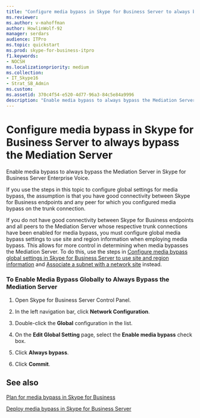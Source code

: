 ```yaml
---
title: "Configure media bypass in Skype for Business Server to always bypass the Mediation Server"
ms.reviewer: 
ms.author: v-mahoffman
author: HowlinWolf-92
manager: serdars
audience: ITPro
ms.topic: quickstart
ms.prod: skype-for-business-itpro
f1.keywords:
- NOCSH
ms.localizationpriority: medium
ms.collection: 
- IT_Skype16
- Strat_SB_Admin
ms.custom:
ms.assetid: 370c4f54-e520-4d77-96a3-84c5e84a9996
description: "Enable media bypass to always bypass the Mediation Server in Skype for Business Server Enterprise Voice."
---
```


# Configure media bypass in Skype for Business Server to always bypass the Mediation Server
 
Enable media bypass to always bypass the Mediation Server in Skype for Business Server Enterprise Voice. 
  
 If you use the steps in this topic to configure global settings for media bypass, the assumption is that you have good connectivity between Skype for Business endpoints and any peer for which you configured media bypass on the trunk connection.
  
If you do not have good connectivity between Skype for Business endpoints and all peers to the Mediation Server whose respective trunk connections have been enabled for media bypass, you must configure global media bypass settings to use site and region information when employing media bypass. This allows for more control in determining when media bypasses the Mediation Server. To do this, use the steps in [Configure media bypass global settings in Skype for Business Server to use site and region information](use-site-and-region-information.md) and [Associate a subnet with a network site](deploy-network.md#BKMK_AssociateSubnets) instead.
  
### To Enable Media Bypass Globally to Always Bypass the Mediation Server

1. Open Skype for Business Server Control Panel.
    
2. In the left navigation bar, click **Network Configuration**.
    
3. Double-click the **Global** configuration in the list.
    
4. On the **Edit Global Setting** page, select the **Enable media bypass** check box.
    
5. Click **Always bypass**.
    
6. Click **Commit**.
    
## See also

[Plan for media bypass in Skype for Business](../../plan-your-deployment/enterprise-voice-solution/media-bypass.md)
  
[Deploy media bypass in Skype for Business Server](deploy-media-bypass.md)

